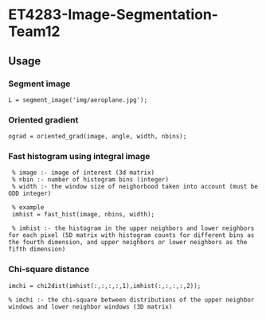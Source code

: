 # ET4283-Image-Segmentation-Team12

## Usage

### Segment image

```
L = segment_image('img/aeroplane.jpg');
```


### Oriented gradient

```
ograd = oriented_grad(image, angle, width, nbins);
```

### Fast histogram using integral image

```
 % image :- image of interest (3d matrix)
 % nbin :- number of histogram bins (integer)
 % width :- the window size of neighorbood taken into account (must be ODD integer)
 
 % example
 imhist = fast_hist(image, nbins, width);
 
 % imhist :- the histogram in the upper neighbors and lower neighbors for each pixel (5D matrix with histogram counts for different bins as the fourth dimension, and upper neighbors or lower neighbors as the fifth dimension)

```

### Chi-square distance

```
imchi = chi2dist(imhist(:,:,:,:,1),imhist(:,:,:,:,2));

% imchi :- the chi-square between distributions of the upper neighbor windows and lower neighbor windows (3D matrix)
```
